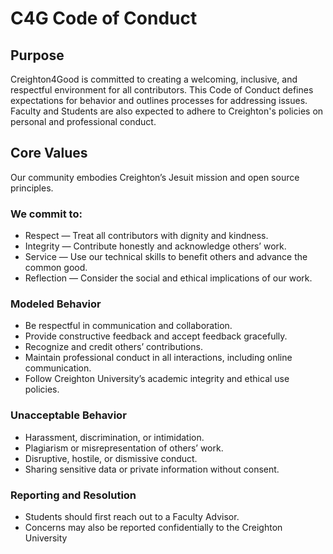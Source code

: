 # C4G Code of Conduct
## Purpose
Creighton4Good is committed to creating a welcoming, inclusive, and respectful environment for all contributors. This Code of Conduct defines expectations for behavior and outlines processes for addressing issues. Faculty and Students are also expected to adhere to Creighton's policies on personal and professional conduct.

## Core Values
Our community embodies Creighton’s Jesuit mission and open source principles.

### We commit to:
- Respect — Treat all contributors with dignity and kindness.
- Integrity — Contribute honestly and acknowledge others’ work.
- Service — Use our technical skills to benefit others and advance the common good.
- Reflection — Consider the social and ethical implications of our work.

### Modeled Behavior
- Be respectful in communication and collaboration.
- Provide constructive feedback and accept feedback gracefully.
- Recognize and credit others’ contributions.
- Maintain professional conduct in all interactions, including online communication.
- Follow Creighton University’s academic integrity and ethical use policies.

### Unacceptable Behavior
- Harassment, discrimination, or intimidation.
- Plagiarism or misrepresentation of others’ work.
- Disruptive, hostile, or dismissive conduct.
- Sharing sensitive data or private information without consent.

### Reporting and Resolution
- Students should first reach out to a Faculty Advisor.
- Concerns may also be reported confidentially to the Creighton University
